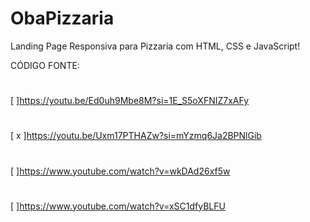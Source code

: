 # ObaPizzaria
Landing Page Responsiva para Pizzaria com HTML, CSS e JavaScript!  

CÓDIGO FONTE:
#
[  ]https://youtu.be/Ed0uh9Mbe8M?si=1E_S5oXFNIZ7xAFy
#
[ x ]https://youtu.be/Uxm17PTHAZw?si=mYzmq6Ja2BPNlGib
#
[  ]https://www.youtube.com/watch?v=wkDAd26xf5w
#
[  ]https://www.youtube.com/watch?v=xSC1dfyBLFU

